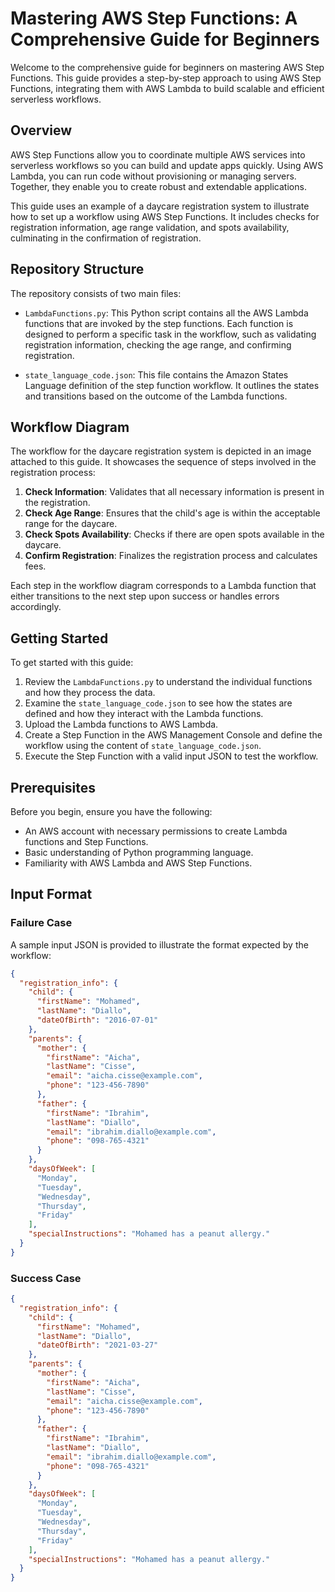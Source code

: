 # Mastering AWS Step Functions: A Comprehensive Guide for Beginners

Welcome to the comprehensive guide for beginners on mastering AWS Step Functions. This guide provides a step-by-step approach to using AWS Step Functions, integrating them with AWS Lambda to build scalable and efficient serverless workflows.

## Overview

AWS Step Functions allow you to coordinate multiple AWS services into serverless workflows so you can build and update apps quickly. Using AWS Lambda, you can run code without provisioning or managing servers. Together, they enable you to create robust and extendable applications.

This guide uses an example of a daycare registration system to illustrate how to set up a workflow using AWS Step Functions. It includes checks for registration information, age range validation, and spots availability, culminating in the confirmation of registration.

## Repository Structure

The repository consists of two main files:

- `LambdaFunctions.py`: This Python script contains all the AWS Lambda functions that are invoked by the step functions. Each function is designed to perform a specific task in the workflow, such as validating registration information, checking the age range, and confirming registration.

- `state_language_code.json`: This file contains the Amazon States Language definition of the step function workflow. It outlines the states and transitions based on the outcome of the Lambda functions.

## Workflow Diagram

The workflow for the daycare registration system is depicted in an image attached to this guide. It showcases the sequence of steps involved in the registration process:

1. **Check Information**: Validates that all necessary information is present in the registration.
2. **Check Age Range**: Ensures that the child's age is within the acceptable range for the daycare.
3. **Check Spots Availability**: Checks if there are open spots available in the daycare.
4. **Confirm Registration**: Finalizes the registration process and calculates fees.

Each step in the workflow diagram corresponds to a Lambda function that either transitions to the next step upon success or handles errors accordingly.

## Getting Started

To get started with this guide:

1. Review the `LambdaFunctions.py` to understand the individual functions and how they process the data.
2. Examine the `state_language_code.json` to see how the states are defined and how they interact with the Lambda functions.
3. Upload the Lambda functions to AWS Lambda.
4. Create a Step Function in the AWS Management Console and define the workflow using the content of `state_language_code.json`.
5. Execute the Step Function with a valid input JSON to test the workflow.

## Prerequisites

Before you begin, ensure you have the following:

- An AWS account with necessary permissions to create Lambda functions and Step Functions.
- Basic understanding of Python programming language.
- Familiarity with AWS Lambda and AWS Step Functions.

## Input Format

### Failure Case
A sample input JSON is provided to illustrate the format expected by the workflow:

```json
{
  "registration_info": {
    "child": {
      "firstName": "Mohamed",
      "lastName": "Diallo",
      "dateOfBirth": "2016-07-01"
    },
    "parents": {
      "mother": {
        "firstName": "Aicha",
        "lastName": "Cisse",
        "email": "aicha.cisse@example.com",
        "phone": "123-456-7890"
      },
      "father": {
        "firstName": "Ibrahim",
        "lastName": "Diallo",
        "email": "ibrahim.diallo@example.com",
        "phone": "098-765-4321"
      }
    },
    "daysOfWeek": [
      "Monday",
      "Tuesday",
      "Wednesday",
      "Thursday",
      "Friday"
    ],
    "specialInstructions": "Mohamed has a peanut allergy."
  }
}
```

### Success Case
```json
{
  "registration_info": {
    "child": {
      "firstName": "Mohamed",
      "lastName": "Diallo",
      "dateOfBirth": "2021-03-27"
    },
    "parents": {
      "mother": {
        "firstName": "Aicha",
        "lastName": "Cisse",
        "email": "aicha.cisse@example.com",
        "phone": "123-456-7890"
      },
      "father": {
        "firstName": "Ibrahim",
        "lastName": "Diallo",
        "email": "ibrahim.diallo@example.com",
        "phone": "098-765-4321"
      }
    },
    "daysOfWeek": [
      "Monday",
      "Tuesday",
      "Wednesday",
      "Thursday",
      "Friday"
    ],
    "specialInstructions": "Mohamed has a peanut allergy."
  }
}
```
